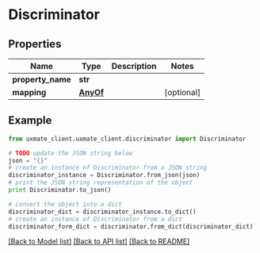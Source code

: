 # Discriminator


## Properties
Name | Type | Description | Notes
------------ | ------------- | ------------- | -------------
**property_name** | **str** |  | 
**mapping** | [**AnyOf**](AnyOf.md) |  | [optional] 

## Example

```python
from uxmate_client.uxmate_client.discriminator import Discriminator

# TODO update the JSON string below
json = "{}"
# create an instance of Discriminator from a JSON string
discriminator_instance = Discriminator.from_json(json)
# print the JSON string representation of the object
print Discriminator.to_json()

# convert the object into a dict
discriminator_dict = discriminator_instance.to_dict()
# create an instance of Discriminator from a dict
discriminator_form_dict = discriminator.from_dict(discriminator_dict)
```
[[Back to Model list]](../README.md#documentation-for-models) [[Back to API list]](../README.md#documentation-for-api-endpoints) [[Back to README]](../README.md)


